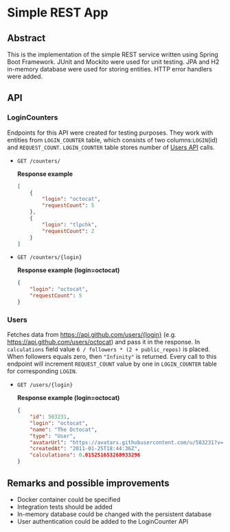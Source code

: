 # Simple REST App

## Abstract
This is the implementation of the simple REST service written using Spring Boot Framework. JUnit and Mockito were used for unit testing.
JPA and H2 in-memory database were used for storing entities. HTTP error handlers were added.  

## API

### LoginCounters

Endpoints for this API were created for testing purposes. They work with entities from `LOGIN_COUNTER` table, which consists of two columns:`LOGIN`(id) and `REQUEST_COUNT`.
`LOGIN_COUNTER` table stores number of [Users API](#usersApi) calls.

* `GET /counters/`

    **Response example**
    ```json
    [
        {
            "login": "octocat",
            "requestCount": 5
        },
        {
            "login": "tlpchk",
            "requestCount": 2
        }
    ]
    ```

* `GET /counters/{login}`
    
    **Response example (login=octocat)**
    ```json
    {
        "login": "octocat",
        "requestCount": 5
    }
    ```

### <a name="usersApi"></a> Users

Fetches data from https://api.github.com/users/{login} (e.g. https://api.github.com/users/octocat) and pass it in the response.
In `calculations` field value `6 / followers * (2 + public_repos)` is placed. When followers equals zero, then `"Infinity"` is returned.
Every call to this endpoint will increment `REQUEST_COUNT` value by one in `LOGIN_COUNTER` table for corresponding `LOGIN`.


* `GET /users/{login}`

    **Response example (login=octocat)**
    ```json
    {
        "id": 583231,
        "login": "octocat",
        "name": "The Octocat",
        "type": "User",
        "avatarUrl": "https://avatars.githubusercontent.com/u/583231?v=4",
        "createdAt": "2011-01-25T18:44:36Z",
        "calculations": 0.015251653268933296
    }
    ```
  
## Remarks and possible improvements
  * Docker container could be specified
  * Integration tests should be added
  * In-memory database could be changed with the persistent database
  * User authentication could be added to the LoginCounter API